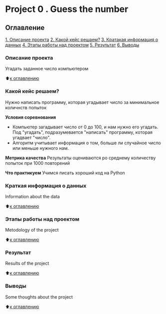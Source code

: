 # Project 0 . Guess the number

## Оглавление 
[1. Описание проекта](https://github.com/khsarik/sf_data_science/tree/master/project_0#описание-проекта)
[2. Какой кейс решаем?](https://github.com/khsarik/sf_data_science/tree/master/project_0#какой-кейс-решаем)
[3. Кратакая информация о данных](https://github.com/khsarik/sf_data_science/tree/master/project_0#краткая-информация-о-данных)
[4. Этапы работы над проектом](https://github.com/khsarik/sf_data_science/tree/master/project_0#этапы-работы-над-проектом)
[5. Результат](https://github.com/khsarik/sf_data_science/tree/master/project_0#результат)
[6. Выводы](https://github.com/khsarik/sf_data_science/tree/master/project_0#выводы)

### Описание проекта
Угадать заданное число компьютером

:arrow_up:[к оглавлению](https://github.com/khsarik/sf_data_science/tree/master/project_0#оглавление)

### Какой кейс решаем?
Нужно написать программу, которая угадывает число за минимальное количнств попыток

**Условия соревнования**
- Компьютер загадывает число от 0 до 100, и нам нужно его угадать. Под "угадать", подразумевается "написать" программу, которая угадвает "число". 
- Алгоритм учитывает информация о том, больше ли случайное число или меньше нужного нам.

**Метрика качества**
Результаты оцениваются ро среднему количеству попыток при 1000 повторений

**Что практикуем**
Учимся писать хороший код на Python

### Краткая информация о данных
Information about the data

:arrow_up:[к оглавлению](https://github.com/khsarik/sf_data_science/tree/master/project_0#оглавление)

### Этапы работы над проектом
Metodology of the project

:arrow_up:[к оглавлению](https://github.com/khsarik/sf_data_science/tree/master/project_0#оглавление)

### Результат 
Results of the project

:arrow_up:[к оглавлению](https://github.com/khsarik/sf_data_science/tree/master/project_0#оглавление)

### Выводы
Some thoughts about the project

:arrow_up:[к оглавлению](https://github.com/khsarik/sf_data_science/tree/master/project_0#оглавление)